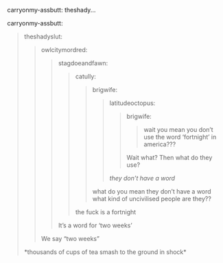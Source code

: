 <!--
title: carryonmy-assbutt: theshadyslut: owlcitymordred: stagdoeandfawn: catully: brigwife: latitudeoctopus: brigwife: wait you mean you don’t use the word ‘fortnight’ in america??? Wait what? Then what do they use? they don’t have a word what do you mean they don’t have a word what kind of uncivilised people are they?? the fuck is a fortnight It’s a word for ‘two weeks’ We say “two weeks” *thousands of cups of tea smash to the ground in shock* 
date: Sun Feb 22 2015 01:57:07 GMT+0000 (Greenwich Mean Time)
tags: carryonmy,assbutt,theshadyslut
-->
carryonmy-assbutt: theshady...
<p>carryonmy-assbutt:</p>
<blockquote>
<p>theshadyslut:</p>
<blockquote>
<p>owlcitymordred:</p>
<blockquote>
<p>stagdoeandfawn:</p>
<blockquote>
<p>catully:</p>
<blockquote>
<p>brigwife:</p>
<blockquote>
<p>latitudeoctopus:</p>
<blockquote>
<p>brigwife:</p>
<blockquote>
<p>wait you mean you don’t use the word ‘fortnight’ in america???</p>
</blockquote>
<p>Wait what? Then what do they use?</p>
</blockquote>
<p><em>they don’t have a word</em></p>
</blockquote>
<p>what do you mean they don’t have a word what kind of uncivilised people are they??</p>
</blockquote>
<p>the fuck is a fortnight</p>
</blockquote>
<p>It’s a word for ‘two weeks’</p>
</blockquote>
<p>We say “two weeks”</p>
</blockquote>
<p>*thousands of cups of tea smash to the ground in shock*</p>
</blockquote>
